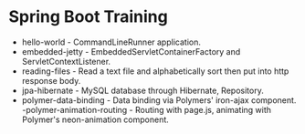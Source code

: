 # Spring Boot Training
- hello-world - CommandLineRunner application.
- embedded-jetty - EmbeddedServletContainerFactory and ServletContextListener.
- reading-files - Read a text file and alphabetically sort then put into http response body.
- jpa-hibernate - MySQL database through Hibernate, Repository.
- polymer-data-binding - Data binding via Polymers' iron-ajax component.
-polymer-animation-routing - Routing with page.js, animating with Polymer's neon-animation component.